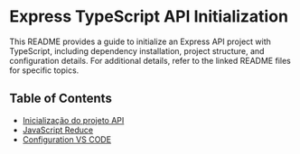 # Express TypeScript API Initialization

This README provides a guide to initialize an Express API project with TypeScript, including dependency installation, project structure, and configuration details. For additional details, refer to the linked README files for specific topics.

## Table of Contents
- [Inicialização do projeto API](./readmes/express_typescript_API_initialization.md)
- [JavaScript Reduce](./readmes/reduce.md)
- [Configuration VS CODE](./readmes/vscode.md)
